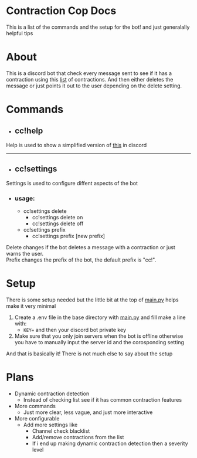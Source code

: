 # Contraction Cop Docs
This is a list of the commands and the setup for the bot! and just generalally helpful tips

# About
This is a discord bot that check every message sent to see if it has a contraction using this [list](contractions.txt) of contractions. And then either deletes the message or just points it out to the user depending on the delete setting.

# Commands

 - ## cc!help
  Help is used to show a simplified version of [this](#commands) in discord

***

 - ## cc!settings
 Settings is used to configure diffent aspects of the bot
 - ### usage:
   - cc!settings delete
       - cc!settings delete on
       - cc!settings delete off
   - cc!settings prefix
       - cc!settings prefix [new prefix]
 
 Delete changes if the bot deletes a message with a contraction or just warns the user.<br>
 Prefix changes the prefix of the bot, the default prefix is "cc!".

# Setup
There is some setup needed but the little bit at the top of [main.py](main.py) helps make it very minimal
1. Create a .env file in the base directory with [main.py](main.py) and fill make a line with:
   - `KEY=` and then your discord bot private key
2. Make sure that you only join servers when the bot is offline otherwise you have to manually input the server id and the corosponding setting<br>

And that is basically it! There is not much else to say about the setup

# Plans
- Dynamic contraction detection
  - Instead of checking list see if it has common contraction features
- More commands
  - Just more clear, less vague, and just more interactive
- More configurable
  - Add more settings like
    - Channel check blacklist
    - Add/remove contractions from the list
    - If i end up making dynamic contraction detection then a severity level

